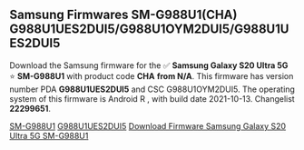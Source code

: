 <h2>Samsung Firmwares SM-G988U1(CHA) G988U1UES2DUI5/G988U1OYM2DUI5/G988U1UES2DUI5</h2>
Download the Samsung firmware for the ✅ <strong>Samsung Galaxy S20 Ultra 5G </strong> ⭐ <strong>SM-G988U1</strong> with product code <strong>CHA</strong> <strong> from N/A</strong>. This firmware has version number PDA <strong>G988U1UES2DUI5</strong> and CSC G988U1OYM2DUI5. The operating system of this firmware is Android R , with build date 2021-10-13. Changelist <strong>22299651</strong>.


[SM-G988U1](https://samfirm.shop/samsung/model/SM-G988U1)
[G988U1UES2DUI5](https://samfirm.shop/samsung/pda/G988U1UES2DUI5)
[Download Firmware Samsung Galaxy S20 Ultra 5G SM-G988U1](https://samfirm.shop/samsung/firmware/464613)
